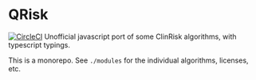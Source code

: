 # QRisk
[![CircleCI](https://circleci.com/gh/rh389/clinrisk-js.svg?style=svg)](https://circleci.com/gh/rh389/clinrisk-js)
Unofficial javascript port of some ClinRisk algorithms, with typescript typings.

This is a monorepo. See `./modules` for the individual algorithms, licenses, etc.
